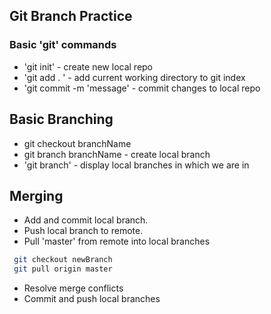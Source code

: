 ## Git Branch Practice

### Basic 'git' commands

* 'git init' - create new local repo
* 'git add . '  - add current working directory to git index
* 'git commit -m 'message' - commit changes to local repo


## Basic Branching
* git checkout branchName
* git branch branchName - create local branch
* 'git branch' - display local branches in which we are in


## Merging
* Add and commit local branch.
* Push local branch to remote.
* Pull 'master' from remote into local branches
```bash
 git checkout newBranch
 git pull origin master
 ```

* Resolve merge conflicts
* Commit and push local branches
